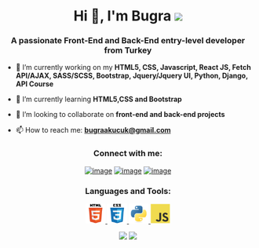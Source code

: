 <h1 align="center">Hi 👋, I'm Bugra <img height="40" src="https://emoji.gg/assets/emoji/7333-parrotdance.gif"></h1>
<h3 align="center">A passionate Front-End and Back-End entry-level developer from Turkey</h3>

- 🔭 I’m currently working on my **HTML5, CSS, Javascript, React JS, Fetch API/AJAX, SASS/SCSS, Bootstrap, Jquery/Jquery UI, Python, Django, API Course**

- 🌱 I’m currently learning **HTML5,CSS and Bootstrap**

- 👯 I’m looking to collaborate on **front-end and back-end projects**

- 📫 How to reach me: **bugraakucuk@gmail.com**

<h3 align="center">Connect with me:</h3>
<div align="center">

[![image](https://img.shields.io/badge/LinkedIn-0077B5?style=for-the-badge&logo=linkedin&logoColor=white)](www.linkedin.com/in/bugra-kucuk-89723225b/)
[![image](https://img.shields.io/badge/Instagram-E4405F?style=for-the-badge&logo=instagram&logoColor=white)](https://www.instagram.com/bugraakuucuk/)
[![image](https://img.shields.io/badge/Gmail-D14836?style=for-the-badge&logo=gmail&logoColor=white)](mailto:bugraakucuk@gmail.com)
  
</div>

<h3 align="center">Languages and Tools:</h3>

<p align="center"> 
  <a href="https://www.w3.org/html/" target="_blank"> 
    <img src="https://raw.githubusercontent.com/devicons/devicon/master/icons/html5/html5-original-wordmark.svg" alt="html5" width="40" height="40"/> 
  </a>
  <a href="https://www.w3schools.com/css/" target="_blank"> 
    <img src="https://raw.githubusercontent.com/devicons/devicon/master/icons/css3/css3-original-wordmark.svg" alt="css3" width="40" height="40"/> 
  </a> 
  <a href="https://www.python.org" target="_blank"> 
    <img src="https://raw.githubusercontent.com/devicons/devicon/master/icons/python/python-original.svg" alt="python" width="40" height="40"/> 
  </a>  
  <a href="https://developer.mozilla.org/en-US/docs/Web/JavaScript" target="_blank"> 
    <img src="https://raw.githubusercontent.com/devicons/devicon/master/icons/javascript/javascript-original.svg" alt="javascript" width="40" height="40"/> 
  </a>  
</p>

<p align= "center">
  <img height= "150" src="https://github-readme-stats.vercel.app/api?username=bugraakucuk&theme=react&show_icons=true&include_all_commits=true" />
  <img height= "150" src="https://github-readme-stats.vercel.app/api/top-langs/?username=bugraakucuk&theme=react&layout=compact" />
</p>

